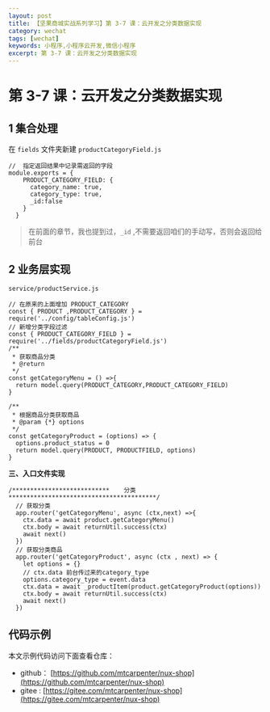 ```yaml
---
layout: post
title: 【坚果商城实战系列学习】第 3-7 课：云开发之分类数据实现
category: wechat
tags: [wechat]
keywords: 小程序,小程序云开发,微信小程序
excerpt: 第 3-7 课：云开发之分类数据实现
---
```


# 第 3-7 课：云开发之分类数据实现

## 1 集合处理

在 `fields` 文件夹新建 `productCategoryField.js`

```
//  指定返回结果中记录需返回的字段
module.exports = {
    PRODUCT_CATEGORY_FIELD: {
      category_name: true,
      category_type: true,
      _id:false
    }
  }
```
> 在前面的章节，我也提到过，`_id` ,不需要返回咱们的手动写，否则会返回给前台

## 2 业务层实现 

`service/productService.js`

```
// 在原来的上面增加 PRODUCT_CATEGORY
const { PRODUCT ,PRODUCT_CATEGORY } = require('../config/tableConfig.js')
// 新增分类字段过滤
const { PRODUCT_CATEGORY_FIELD } = require('../fields/productCategoryField.js')
/**
 * 获取商品分类
 * @return 
 */
const getCategoryMenu = () =>{
  return model.query(PRODUCT_CATEGORY,PRODUCT_CATEGORY_FIELD)
}

/**
 * 根据商品分类获取商品
 * @param {*} options 
 */
const getCategoryProduct = (options) => {
  options.product_status = 0 
  return model.query(PRODUCT, PRODUCTFIELD, options)
}

```


**三、入口文件实现**

```
/***************************    分类   *****************************************/
  // 获取分类
  app.router('getCategoryMenu', async (ctx,next) =>{
    ctx.data = await product.getCategoryMenu()
    ctx.body = await returnUtil.success(ctx)
    await next()
  })
  // 获取分类商品
  app.router('getCategoryProduct', async (ctx , next) => {
    let options = {}
    // ctx.data 前台传过来的category_type
    options.category_type = event.data
    ctx.data = await _productItem(product.getCategoryProduct(options))
    ctx.body = await returnUtil.success(ctx)
    await next()
  })
```

## 代码示例

本文示例代码访问下面查看仓库：

- github： [https://github.com/mtcarpenter/nux-shop](https://github.com/mtcarpenter/nux-shop)
- gitee :  [https://gitee.com/mtcarpenter/nux-shop](https://gitee.com/mtcarpenter/nux-shop)